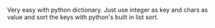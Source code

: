 Very easy with python dictionary. Just use integer as key and chars as value and sort the keys with python's built in list sort.
